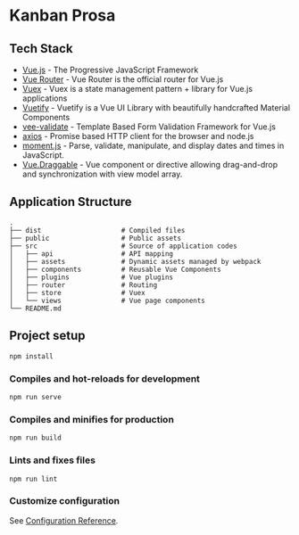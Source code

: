 # Kanban Prosa

## Tech Stack

- [Vue.js](https://vuejs.org/) - The Progressive JavaScript Framework
- [Vue Router](https://router.vuejs.org/) - Vue Router is the official router for Vue.js
- [Vuex](https://vuex.vuejs.org/) - Vuex is a state management pattern + library for Vue.js applications
- [Vuetify](https://vuetifyjs.com/en/) - Vuetify is a Vue UI Library with beautifully handcrafted Material Components 
- [vee-validate](https://logaretm.github.io/vee-validate/) - Template Based Form Validation Framework for Vue.js
- [axios](https://github.com/axios/axios) - Promise based HTTP client for the browser and node.js
- [moment.js](https://momentjs.com/) - Parse, validate, manipulate, and display dates and times in JavaScript.
- [Vue.Draggable](https://github.com/SortableJS/Vue.Draggable) - Vue component or directive allowing drag-and-drop and synchronization with view model array.

## Application Structure

    .
    ├── dist                    # Compiled files
    ├── public                  # Public assets
    ├── src                     # Source of application codes
    │   ├── api                 # API mapping
    │   ├── assets              # Dynamic assets managed by webpack 
    │   ├── components          # Reusable Vue Components
    │   ├── plugins             # Vue plugins
    │   ├── router              # Routing
    │   ├── store               # Vuex
    │   └── views               # Vue page components
    └── README.md

## Project setup
```
npm install
```

### Compiles and hot-reloads for development
```
npm run serve
```

### Compiles and minifies for production
```
npm run build
```

### Lints and fixes files
```
npm run lint
```

### Customize configuration
See [Configuration Reference](https://cli.vuejs.org/config/).
